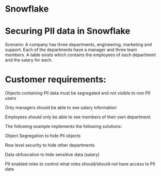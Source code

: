 # Snowflake
# Securing PII data in Snowflake

Scenario: A company has three departments, engineering, marketing and support. Each of the departments have a manager and three team members. A table exists which contains the employees of each department and the salary for each.  

# Customer requirements:

Objects containing PII data must be segregated and not visible to non PII users

Only managers should be able to see salary information

Employees should only be able to see members of their own department.  

The following example implements the following solutions:

Object Segregation to hide PII objects

Row level security to hide other departments

Data obfuscation to hide sensitive data (salary)

PII enabled roles to control what roles should/should not have access to PII data
